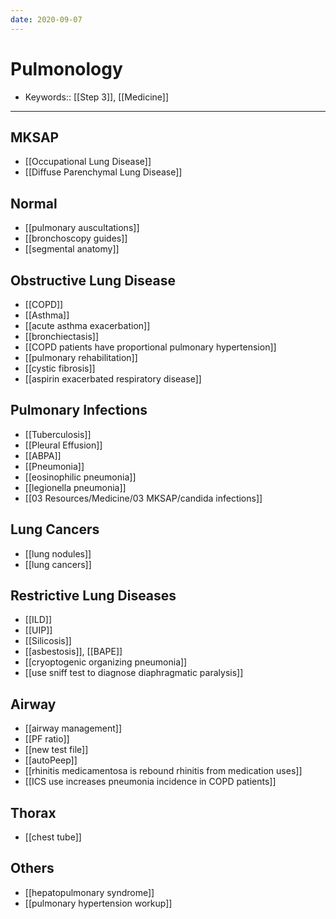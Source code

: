 ```yaml
---
date: 2020-09-07
---
```


# Pulmonology

- Keywords:: [[Step 3]], [[Medicine]]
---

## MKSAP

- [[Occupational Lung Disease]]
- [[Diffuse Parenchymal Lung Disease]]

## Normal

- [[pulmonary auscultations]]
- [[bronchoscopy guides]]
- [[segmental anatomy]]

## Obstructive Lung Disease

- [[COPD]]
- [[Asthma]]
- [[acute asthma exacerbation]]
- [[bronchiectasis]]
- [[COPD patients have proportional pulmonary hypertension]]
- [[pulmonary rehabilitation]]
- [[cystic fibrosis]]
- [[aspirin exacerbated respiratory disease]]

## Pulmonary Infections

- [[Tuberculosis]]
- [[Pleural Effusion]]
- [[ABPA]]
- [[Pneumonia]]
- [[eosinophilic pneumonia]]
- [[legionella pneumonia]]
- [[03 Resources/Medicine/03 MKSAP/candida infections]]

## Lung Cancers

- [[lung nodules]]
- [[lung cancers]]

## Restrictive Lung Diseases

- [[ILD]]
- [[UIP]]
- [[Silicosis]]
- [[asbestosis]], [[BAPE]]
- [[cryoptogenic organizing pneumonia]]
- [[use sniff test to diagnose diaphragmatic paralysis]]

## Airway

- [[airway management]]
- [[PF ratio]]
- [[new test file]]
- [[autoPeep]]
- [[rhinitis medicamentosa is rebound rhinitis from medication uses]]
- [[ICS use increases pneumonia incidence in COPD patients]]

## Thorax

- [[chest tube]]

## Others

- [[hepatopulmonary syndrome]]
- [[pulmonary hypertension workup]]

